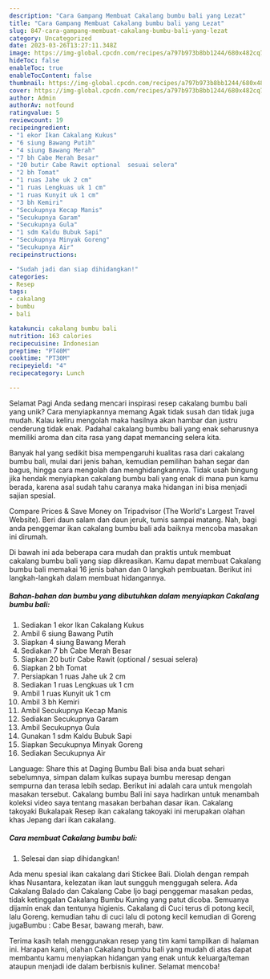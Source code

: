 ```yaml
---
description: "Cara Gampang Membuat Cakalang bumbu bali yang Lezat"
title: "Cara Gampang Membuat Cakalang bumbu bali yang Lezat"
slug: 847-cara-gampang-membuat-cakalang-bumbu-bali-yang-lezat
category: Uncategorized
date: 2023-03-26T13:27:11.348Z
image: https://img-global.cpcdn.com/recipes/a797b973b8bb1244/680x482cq70/cakalang-bumbu-bali-foto-resep-utama.jpg
hideToc: false
enableToc: true
enableTocContent: false
thumbnail: https://img-global.cpcdn.com/recipes/a797b973b8bb1244/680x482cq70/cakalang-bumbu-bali-foto-resep-utama.jpg
cover: https://img-global.cpcdn.com/recipes/a797b973b8bb1244/680x482cq70/cakalang-bumbu-bali-foto-resep-utama.jpg
author: Admin
authorAv: notfound
ratingvalue: 5
reviewcount: 19
recipeingredient:
- "1 ekor Ikan Cakalang Kukus"
- "6 siung Bawang Putih"
- "4 siung Bawang Merah"
- "7 bh Cabe Merah Besar"
- "20 butir Cabe Rawit optional  sesuai selera"
- "2 bh Tomat"
- "1 ruas Jahe uk 2 cm"
- "1 ruas Lengkuas uk 1 cm"
- "1 ruas Kunyit uk 1 cm"
- "3 bh Kemiri"
- "Secukupnya Kecap Manis"
- "Secukupnya Garam"
- "Secukupnya Gula"
- "1 sdm Kaldu Bubuk Sapi"
- "Secukupnya Minyak Goreng"
- "Secukupnya Air"
recipeinstructions:

- "Sudah jadi dan siap dihidangkan!"
categories:
- Resep
tags:
- cakalang
- bumbu
- bali

katakunci: cakalang bumbu bali 
nutrition: 163 calories
recipecuisine: Indonesian
preptime: "PT40M"
cooktime: "PT30M"
recipeyield: "4"
recipecategory: Lunch

---
```



Selamat Pagi Anda sedang mencari inspirasi resep cakalang bumbu bali yang unik? Cara menyiapkannya memang Agak tidak susah dan tidak juga mudah. Kalau keliru mengolah maka hasilnya akan hambar dan justru cenderung tidak enak. Padahal cakalang bumbu bali yang enak seharusnya memiliki aroma dan cita rasa yang dapat memancing selera kita.


Banyak hal yang sedikit bisa mempengaruhi kualitas rasa dari cakalang bumbu bali, mulai dari jenis bahan, kemudian pemilihan bahan segar dan bagus, hingga cara mengolah dan menghidangkannya. Tidak usah bingung jika hendak menyiapkan cakalang bumbu bali yang enak di mana pun kamu berada, karena asal sudah tahu caranya maka hidangan ini bisa menjadi sajian spesial.

Compare Prices &amp; Save Money on Tripadvisor (The World&#39;s Largest Travel Website). Beri daun salam dan daun jeruk, tumis sampai matang. Nah, bagi anda penggemar ikan cakalang bumbu bali ada baiknya mencoba masakan ini dirumah.


Di bawah ini ada beberapa cara mudah dan praktis untuk membuat cakalang bumbu bali yang siap dikreasikan. Kamu dapat membuat Cakalang bumbu bali memakai 16 jenis bahan dan 0 langkah pembuatan. Berikut ini langkah-langkah dalam membuat hidangannya.

<!--inarticleads1-->

##### Bahan-bahan dan bumbu yang dibutuhkan dalam menyiapkan Cakalang bumbu bali:

1. Sediakan 1 ekor Ikan Cakalang Kukus
1. Ambil 6 siung Bawang Putih
1. Siapkan 4 siung Bawang Merah
1. Sediakan 7 bh Cabe Merah Besar
1. Siapkan 20 butir Cabe Rawit (optional / sesuai selera)
1. Siapkan 2 bh Tomat
1. Persiapkan 1 ruas Jahe uk 2 cm
1. Sediakan 1 ruas Lengkuas uk 1 cm
1. Ambil 1 ruas Kunyit uk 1 cm
1. Ambil 3 bh Kemiri
1. Ambil Secukupnya Kecap Manis
1. Sediakan Secukupnya Garam
1. Ambil Secukupnya Gula
1. Gunakan 1 sdm Kaldu Bubuk Sapi
1. Siapkan Secukupnya Minyak Goreng
1. Sediakan Secukupnya Air


Language: Share this at Daging Bumbu Bali bisa anda buat sehari sebelumnya, simpan dalam kulkas supaya bumbu meresap dengan sempurna dan terasa lebih sedap. Berikut ini adalah cara untuk mengolah masakan tersebut. Cakalang bumbu Bali ini saya hadirkan untuk menambah koleksi video saya tentang masakan berbahan dasar ikan. Cakalang takoyaki Bukalapak Resep ikan cakalang takoyaki ini merupakan olahan khas Jepang dari ikan cakalang. 

<!--inarticleads2-->

##### Cara membuat Cakalang bumbu bali:


1. Selesai dan siap dihidangkan!

Ada menu spesial ikan cakalang dari Stickee Bali. Diolah dengan rempah khas Nusantara, kelezatan ikan laut sungguh menggugah selera. Ada Cakalang Balado dan Cakalang Cabe Ijo bagi penggemar masakan pedas, tidak ketinggalan Cakalang Bumbu Kuning yang patut dicoba. Semuanya dijamin enak dan tentunya higienis. Cakalang di Cuci terus di potong kecil, lalu Goreng. kemudian tahu di cuci lalu di potong kecil kemudian di Goreng jugaBumbu : Cabe Besar, bawang merah, baw. 

Terima kasih telah menggunakan resep yang tim kami tampilkan di halaman ini. Harapan kami, olahan Cakalang bumbu bali yang mudah di atas dapat membantu kamu menyiapkan hidangan yang enak untuk keluarga/teman ataupun menjadi ide dalam berbisnis kuliner. Selamat mencoba!
